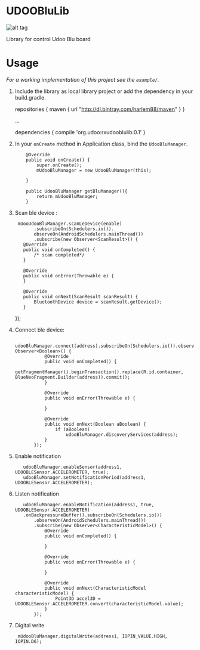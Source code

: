 # UDOOBluLib

![alt tag](http://www.udoo.org/wp-content/uploads/2014/12/logoogo.png)

Library for control Udoo Blu board 

# Usage

*For a working implementation of this project see the `example/`.*

  1. Include the library as local library project or add the dependency in your build.gradle.
        
        repositories {
            maven {
                url  "http://dl.bintray.com/harlem88/maven"
            }
        }

        ...

        dependencies {
            compile 'org.udoo:rxudooblulib:0.1'
        }

  2. In your `onCreate` method in Application class, bind the `UdooBluManager`.

             @Override
             public void onCreate() {
                 super.onCreate();
                 mUdooBluManager = new UdooBluManager(this);

             }

             public UdooBluManager getBluManager(){
                 return mUdooBluManager;
             }
             
  3. Scan ble device :
            
          mUooUdooBluManager.scanLeDevice(enable)
                .subscribeOn(Schedulers.io()).
                observeOn(AndroidSchedulers.mainThread())
                .subscribe(new Observer<ScanResult>() {
            @Override
            public void onCompleted() {
                /* scan completed*/
            }

            @Override
            public void onError(Throwable e) {
            }

            @Override
            public void onNext(ScanResult scanResult) {
                BluetoothDevice device = scanResult.getDevice();
            }
        });   

  4. Connect ble device:

            udooBluManager.connect(address).subscribeOn(Schedulers.io()).observeOn(AndroidSchedulers.mainThread()).subscribe(new Observer<Boolean>() {
                    @Override
                    public void onCompleted() {
                        getFragmentManager().beginTransaction().replace(R.id.container, BlueNeoFragment.Builder(address)).commit();
                    }

                    @Override
                    public void onError(Throwable e) {

                    }

                    @Override
                    public void onNext(Boolean aBoolean) {
                        if (aBoolean)
                            udooBluManager.discoveryServices(address);
                    }
                });

  5. Enable notification

            udooBluManager.enableSensor(address1, UDOOBLESensor.ACCELEROMETER, true);
            udooBluManager.setNotificationPeriod(address1, UDOOBLESensor.ACCELEROMETER);

  5. Listen notification
            
            udooBluManager.enableNotification(address1, true, UDOOBLESensor.ACCELEROMETER)
            .onBackpressureBuffer().subscribeOn(Schedulers.io())
                .observeOn(AndroidSchedulers.mainThread())
                .subscribe(new Observer<CharacteristicModel>() {
                    @Override
                    public void onCompleted() {

                    }

                    @Override
                    public void onError(Throwable e) {

                    }

                    @Override
                    public void onNext(CharacteristicModel characteristicModel) {
                        Point3D accel3D = UDOOBLESensor.ACCELEROMETER.convert(characteristicModel.value);
                    }
                });
            
  6. Digital write
            
          mUdooBluManager.digitalWrite(address1, IOPIN_VALUE.HIGH, IOPIN.D6);
